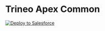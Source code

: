 Trineo Apex Common
==========================

<a href="https://githubsfdeploy.herokuapp.com?owner=loganm&repo=trineo-apex-common">
  <img alt="Deploy to Salesforce" src="https://raw.githubusercontent.com/afawcett/githubsfdeploy/master/src/main/webapp/resources/img/deploy.png">
</a>
